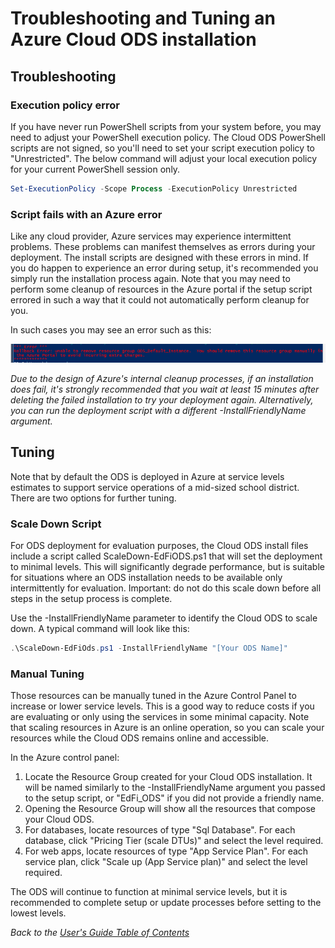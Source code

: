 # Troubleshooting and Tuning an Azure Cloud ODS installation

## Troubleshooting

### Execution policy error

If you have never run PowerShell scripts from your system before, you may need
to adjust your PowerShell execution policy. The Cloud ODS PowerShell scripts are
not signed, so you'll need to set your script execution policy to
"Unrestricted". The below command will adjust your local execution policy for
your current PowerShell session only.

```powershell
Set-ExecutionPolicy -Scope Process -ExecutionPolicy Unrestricted
```

### Script fails with an Azure error

Like any cloud provider, Azure services may experience intermittent problems.
These problems can manifest themselves as errors during your deployment. The
install scripts are designed with these errors in mind. If you do happen to
experience an error during setup, it's recommended you simply run the
installation process again. Note that you may need to perform some cleanup of
resources in the Azure portal if the setup script errored in such a way that it
could not automatically perform cleanup for you.

In such cases you may see an error such as this:

![Powershell error message](images/Troubleshooting-Error.png)

*Due to the design of Azure's internal cleanup processes, if an installation
does fail, it's strongly recommended that you wait at least 15 minutes after
deleting the failed installation to try your deployment again. Alternatively,
you can run the deployment script with a different -InstallFriendlyName
argument.*

## Tuning

Note that by default the ODS is deployed in Azure at service levels estimates to
support service operations of a mid-sized school district. There are two options
for further tuning.

### Scale Down Script

For ODS deployment for evaluation purposes, the Cloud ODS install files include
a script called ScaleDown-EdFiODS.ps1 that will set the deployment to minimal
levels. This will significantly degrade performance, but is suitable for
situations where an ODS installation needs to be available only intermittently
for evaluation. Important: do not do this scale down before all steps in the
setup process is complete.

Use the -InstallFriendlyName parameter to identify the Cloud ODS to scale down.
A typical command will look like this:

```powershell
.\ScaleDown-EdFiOds.ps1 -InstallFriendlyName "[Your ODS Name]"
```

### Manual Tuning
Those resources can be manually tuned in the Azure Control Panel to increase or
lower service levels. This is a good way to reduce costs if you are evaluating
or only using the services in some minimal capacity. Note that scaling resources
in Azure is an online operation, so you can scale your resources while the Cloud
ODS remains online and accessible.

In the Azure control panel:

1. Locate the Resource Group created for your Cloud ODS installation. It will be
   named similarly to the -InstallFriendlyName argument you passed to the setup
   script, or "EdFi_ODS" if you did not provide a friendly name.
2. Opening the Resource Group will show all the resources that compose your
   Cloud ODS.
3. For databases, locate resources of type "Sql Database". For each database,
   click "Pricing Tier (scale DTUs)" and select the level required.
4. For web apps, locate resources of type "App Service Plan". For each service
   plan, click "Scale up (App Service plan)" and select the level required.

The ODS will continue to function at minimal service levels, but it is
recommended to complete setup or update processes before setting to the lowest
levels.

_Back to the [User's Guide Table of Contents](user-guide-toc.md)_
